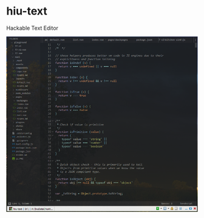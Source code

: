 # hiu-text
Hackable Text Editor

![hiu-cmd](https://raw.githubusercontent.com/frizadiga/hiu-text/master/ss.PNG)